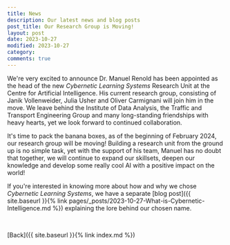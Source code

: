 ```yaml
---
title: News
description: Our latest news and blog posts
post_title: Our Research Group is Moving!
layout: post
date: 2023-10-27
modified: 2023-10-27
category: 
comments: true
---
```


We're very excited to announce Dr. Manuel Renold has been appointed as the head of the new *Cybernetic Learning Systems* Research Unit at the Centre for Artificial Intelligence. His current research group, consisting of Janik Vollenweider, Julia Usher and Oliver Carmignani will join him in the move. We leave behind the Institute of Data Analysis, the Traffic and Transport Engineering Group and many long-standing friendships with heavy hearts, yet we look forward to continued collaboration.  
<!-- more -->

It's time to pack the banana boxes, as of the beginning of February 2024, our research group will be moving! Building a research unit from the ground up is no simple task, yet with the support of his team, Manuel has no doubt that together, we will continue to expand our skillsets, deepen our knowledge and develop some really cool AI with a positive impact on the world! 

If you're interested in knowing more about how and why we chose *Cybernetic Learning Systems*, we have a separate [blog post]({{ site.baseurl }}{% link pages/_posts/2023-10-27-What-is-Cybernetic-Intelligence.md %}) explaining the lore behind our chosen name.

<br>


[Back]({{ site.baseurl }}{% link index.md %})

<br>